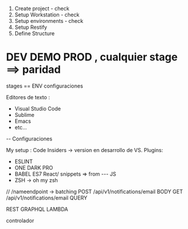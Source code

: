 1. Create project - check 
2. Setup Workstation - check
3. Setup environments - check
4. Setup Restify
5. Define Structure

# DEV DEMO PROD , cualquier stage ==> paridad
stages == ENV configuraciones


Editores de texto :
- Visual Studio Code
- Sublime
- Emacs
- etc...

-- Configuraciones


My setup :
Code Insiders -> version en desarrollo de VS.
Plugins:
- ESLINT
- ONE DARK PRO
- BABEL ES7 React/ snippets => from --- JS
- ZSH -> oh my zsh



// /nameendpoint -> batching
POST /api/v1/notifications/email BODY
GET /api/v1/notifications/email QUERY


REST
GRAPHQL
LAMBDA

controlador